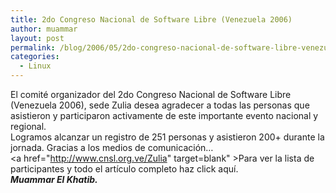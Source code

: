 ```yaml
---
title: 2do Congreso Nacional de Software Libre (Venezuela 2006)
author: muammar
layout: post
permalink: /blog/2006/05/2do-congreso-nacional-de-software-libre-venezuela-2006/
categories:
  - Linux
---
```

El comité organizador del 2do Congreso Nacional de Software Libre (Venezuela 2006), sede Zulia desea agradecer a todas las personas que asistieron y participaron activamente de este importante evento nacional y regional.  
Logramos alcanzar un registro de 251 personas y asistieron 200+ durante la jornada. Gracias a los medios de comunicación&#8230;  
<a href="http://www.cnsl.org.ve/Zulia" target=blank" >Para ver la lista de participantes y todo el artículo completo haz click aquí.</a>  
***Muammar El Khatib.***